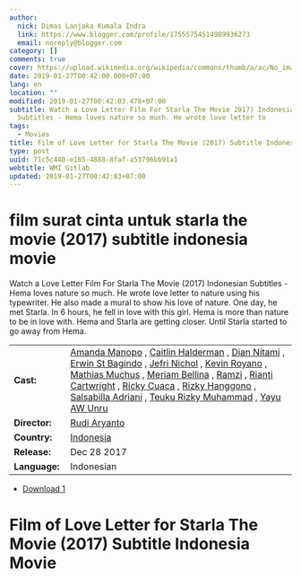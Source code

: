 ```yaml
---
author:
  nick: Dimas Lanjaka Kumala Indra
  link: https://www.blogger.com/profile/17555754514989936273
  email: noreply@blogger.com
category: []
comments: true
cover: https://upload.wikimedia.org/wikipedia/commons/thumb/a/ac/No_image_available.svg/2048px-No_image_available.svg.png
date: 2019-01-27T00:42:00.000+07:00
lang: en
location: ""
modified: 2019-01-27T00:42:03.478+07:00
subtitle: Watch a Love Letter Film For Starla The Movie 2017) Indonesian
  Subtitles - Hema loves nature so much. He wrote love letter to
tags:
  - Movies
title: Film of Love Letter for Starla The Movie (2017) Subtitle Indonesia Movie
type: post
uuid: 71c5c440-e185-4888-8faf-a53796bb91a1
webtitle: WMI Gitlab
updated: 2019-01-27T00:42:03+07:00
---
```


<h1 for="title" class="notranslate">film surat cinta untuk starla the movie (2017) subtitle indonesia  movie</h1>  <div>  <div class="entry-content entry-content-single" itemprop="description">  <p> <span class="notranslate"> Watch a Love Letter Film For Starla The Movie (2017) Indonesian Subtitles - Hema loves nature so much.</span> <span class="notranslate"> He wrote love letter to nature using his typewriter.</span> <span class="notranslate"> He also made a mural to show his love of nature.</span> <span class="notranslate"> One day, he met Starla.</span> <span class="notranslate"> In 6 hours, he fell in love with this girl.</span> <span class="notranslate"> Hema is more than nature to be in love with.</span> <span class="notranslate"> Hema and Starla are getting closer.</span> <span class="notranslate"> Until Starla started to go away from Hema.</span> </p>  <table>  <tbody><tr>  <td width="20%"> <span class="notranslate"> <strong>Cast:</strong></span> </td>  <td> <span class="notranslate"> <span><span><a href="http://web-manajemen.blogspot.com/p/search.html?q=cast%20amanda%20manopo" rel="tag">Amanda Manopo</a></span></span> , <span><span><a href="http://web-manajemen.blogspot.com/p/search.html?q=cast%20caitlin%20halderman" rel="tag">Caitlin Halderman</a></span></span> , <span><span><a href="http://web-manajemen.blogspot.com/p/search.html?q=cast%20dian%20nitami" rel="tag">Dian Nitami</a></span></span> , <span><span><a href="http://web-manajemen.blogspot.com/p/search.html?q=cast%20erwin%20st%20bagindo" rel="tag">Erwin St Bagindo</a></span></span> , <span><span><a href="http://web-manajemen.blogspot.com/p/search.html?q=cast%20jefri%20nichol" rel="tag">Jefri Nichol</a></span></span> , <span><span><a href="http://web-manajemen.blogspot.com/p/search.html?q=cast%20kevin%20royano" rel="tag">Kevin Royano</a></span></span> , <span><span><a href="http://web-manajemen.blogspot.com/p/search.html?q=cast%20mathias%20muchus" rel="tag">Mathias Muchus</a></span></span> , <span><span><a href="http://web-manajemen.blogspot.com/p/search.html?q=cast%20meriam%20bellina" rel="tag">Meriam Bellina</a></span></span> , <span><span><a href="http://web-manajemen.blogspot.com/p/search.html?q=cast%20ramzi" rel="tag">Ramzi</a></span></span> , <span><span><a href="http://web-manajemen.blogspot.com/p/search.html?q=cast%20rianti%20cartwright" rel="tag">Rianti Cartwright</a></span></span> , <span><span><a href="http://web-manajemen.blogspot.com/p/search.html?q=cast%20ricky%20cuaca" rel="tag">Ricky Cuaca</a></span></span> , <span><span><a href="http://web-manajemen.blogspot.com/p/search.html?q=cast%20rizky%20hanggono" rel="tag">Rizky Hanggono</a></span></span> , <span><span><a href="http://web-manajemen.blogspot.com/p/search.html?q=cast%20salsabilla%20adriani" rel="tag">Salsabilla Adriani</a></span></span> , <span><span><a href="http://web-manajemen.blogspot.com/p/search.html?q=cast%20teuku%20rizky%20muhammad" rel="tag">Teuku Rizky Muhammad</a></span></span> , <span><span><a href="http://web-manajemen.blogspot.com/p/search.html?q=cast%20yayu%20a%20w%20unru" rel="tag">Yayu AW Unru</a></span></span></span> </td>  </tr>  <tr>  <td width="20%"> <span class="notranslate"> <strong>Director:</strong></span> </td>  <td> <span class="notranslate"> <span><span><a href="http://web-manajemen.blogspot.com/p/search.html?q=director%20rudi%20aryanto" rel="tag">Rudi Aryanto</a></span></span></span> </td>  </tr>  <tr>  <td width="20%"> <span class="notranslate"> <strong>Country:</strong></span> </td>  <td> <span class="notranslate"> <span><a href="http://web-manajemen.blogspot.com/p/search.html?q=country%20indonesia" rel="tag">Indonesia</a></span></span> </td>  </tr>  <tr>  <td width="20%"> <span class="notranslate"> <strong>Release:</strong></span> </td>  <td><time itemprop="dateCreated" datetime="2017-12-28T00:00:00+00:00"><span class="notranslate"> <span>Dec 28 2017</span></span> </time></td>  </tr>  <tr>  <td width="20%"> <span class="notranslate"> <strong>Language:</strong></span> </td>  <td> <span class="notranslate"> <span property="inLanguage">Indonesian</span></span> </td>  </tr>  </tbody></table>  <p></p>  <div id="download" class="gmr-download-wrap clearfix"><ul class="list-inline gmr-download-list clearfix"><li> <a href="https://dimaslanjaka.github.io/page/safelink.html?url=aHR0cHM6Ly9vbG9hZC5zdHJlYW0vZi91dnN5ZDVTYVpZUQ==" class="button" rel="nofollow" target="_blank" title="Download the link 1 Love Letter to Starla The Movie (2017)"><span class="icon_download" aria-hidden="true"></span></a> <span class="notranslate"> <a href="https://dimaslanjaka.github.io/page/safelink.html?url=aHR0cHM6Ly9vbG9hZC5zdHJlYW0vZi91dnN5ZDVTYVpZUQ==" class="button" rel="nofollow" target="_blank" title="Download the link 1 Love Letter to Starla The Movie (2017)">Download 1</a></span> </li></ul></div>  <div class="gmr-grid idmuvi-core"><div class="row grid-container"><div class="clearfix"></div></div></div>  </div>  <h1 for="title"> <span class="notranslate"> Film of Love Letter for Starla The Movie (2017) Subtitle Indonesia Movie</span> </h1>  </div>  <script src="https://codepen.io/dimaslanjaka/pen/aQRrbR.js"></script>  <script>document.querySelectorAll("pre,code");
  pretext.forEach(function (el) {
    el.classList.toggle("notranslate", true);
  });</script><script>document.querySelectorAll("pre,code");
  pretext.forEach(function (el) {
    el.classList.toggle("notranslate", true);
  });</script>